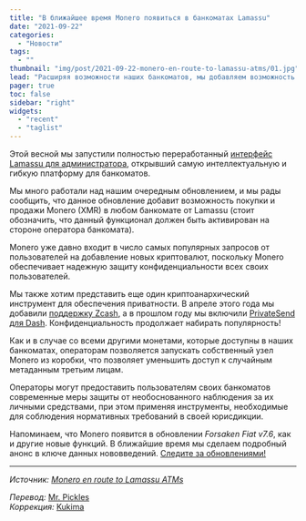 ```yaml
---
title: "В ближайшее время Monero появиться в банкоматах Lamassu"
date: "2021-09-22"
categories:
  - "Новости"
tags:
  - ""
thumbnail: "img/post/2021-09-22-monero-en-route-to-lamassu-atms/01.jpg"
lead: "Расширяя возможности наших банкоматов, мы добавляем возможность всем пользователям пополнять свои кошельки и продавать Monero. Данный функционал станет доступен в следующим обновлением банкоматов «Forsaken Fiat» v7.6."
pager: true
toc: false
sidebar: "right"
widgets:
  - "recent"
  - "taglist"
---
```


Этой весной мы запустили полностью переработанный [интерфейс Lamassu для администратора](https://xmr.ru/redirect.php?url=https://lamassu.is/admin), открывший самую интеллектуальную и гибкую платформу для банкоматов.

Мы много работали над нашим очередным обновлением, и мы рады сообщить, что данное обновление добавит возможность покупки и продажи Monero (XMR) в любом банкомате от Lamassu (стоит обозначить, что данный функционал должен быть активирован на стороне оператора банкомата).

Monero уже давно входит в число самых популярных запросов от пользователей на добавление новых криптовалют, поскольку Monero обеспечивает надежную защиту конфиденциальности всех своих пользователей.

Мы также хотим представить еще один криптоанархический инструмент для обеспечения приватности. В апреле этого года мы добавили [поддержку Zcash](https://xmr.ru/redirect.php?url=https://blog.lamassu.is/shielded-zcash-on-lamassu-atms/), а в прошлом году мы включили [PrivateSend для Dash](https://xmr.ru/redirect.php?url=https://github.com/lamassu/lamassu-server/blob/v7.5.2/lib/blockchain/dash.js#L27-L28). Конфиденциальность продолжает набирать популярность!

Как и в случае со всеми другими монетами, которые доступны в наших банкоматах, операторам позволяется запускать собственный узел Monero из коробки, что позволяет уменьшить доступ к случайным метаданным третьим лицам.

Операторы могут предоставить пользователям своих банкоматов современные меры защиты от необоснованного наблюдения за их личными средствами, при этом применяя инструменты, необходимые для соблюдения нормативных требований в своей юрисдикции.

Напоминаем, что Monero появится в обновлении *Forsaken Fiat v7.6*, как и другие новые функций. В ближайшие время мы сделаем подробный анонс в ключе данных нововведений. [Следите за обновлениями!](https://xmr.ru/redirect.php?url=https://lamassu.is/contact)

---

_Источник: [Monero en route to Lamassu ATMs](https://blog.lamassu.is/monero-en-route-to-lamassu-atms/)_

_Перевод:_
[Mr. Pickles](https://t.me/v1docq47)  
_Коррекция:_
[Kukima](https://t.me/Kukima)
